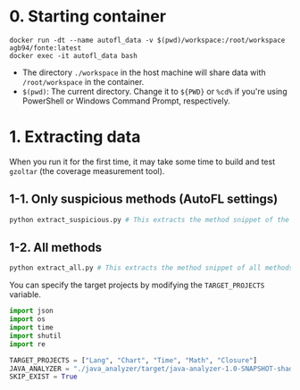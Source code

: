 # 0. Starting container 
```
docker run -dt --name autofl_data -v $(pwd)/workspace:/root/workspace agb94/fonte:latest
docker exec -it autofl_data bash
```
- The directory `./workspace` in the host machine will share data with `/root/workspace` in the container.
- `$(pwd)`: The current directory. Change it to `${PWD}` or `%cd%` if you're using PowerShell or Windows Command Prompt, respectively.


# 1. Extracting data

When you run it for the first time, it may take some time to build and test `gzoltar` (the coverage measurement tool).

## 1-1. Only suspicious methods (AutoFL settings)
```bash
python extract_suspicious.py # This extracts the method snippet of the suspicious methods in sbfl_method_ranks_full.json 
```

## 1-2. All methods 
```bash
python extract_all.py # This extracts the method snippet of all methods
```

You can specify the target projects by modifying the `TARGET_PROJECTS` variable.
```python
import json
import os
import time
import shutil
import re

TARGET_PROJECTS = ["Lang", "Chart", "Time", "Math", "Closure"]
JAVA_ANALYZER = "./java_analyzer/target/java-analyzer-1.0-SNAPSHOT-shaded.jar"
SKIP_EXIST = True
```
